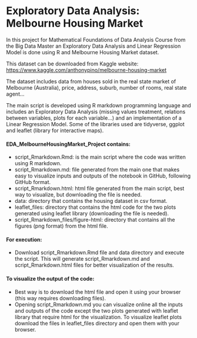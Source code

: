 # Exploratory Data Analysis: Melbourne Housing Market

In this project for Mathematical Foundations of Data Analysis Course from the Big Data Master an Exploratory Data Analysis and Linear Regression Model is done using R and Melbourne Housing Market dataset.

This dataset can be downloaded from Kaggle website: https://www.kaggle.com/anthonypino/melbourne-housing-market

The dataset includes data from houses sold in the real state market of Melbourne (Australia), price, address, suburb, number of rooms, real state agent...

The main script is developed using R markdown programming language and includes an Exploratory Data Analysis (missing values treatment, relations between variables, plots for each variable...) and an implementation of a Linear Regression Model. Some of the libraries used are tidyverse, ggplot and leaflet (library for interactive maps).


#### EDA_MelbourneHousingMarket_Project contains:
- script_Rmarkdown.Rmd: is the main script where the code was written using R markdown.
- script_Rmarkdown.md: file generated from the main one that makes easy to visualize inputs and outputs of the notebook in GitHub, following GitHub format.
- script_Rmarkdown.html: html file generated from the main script, best way to visualize, but downloading the file is needed.
- data: directory that contains the housing dataset in csv format.
- leaflet_files: directory that contains the html code for the two plots generated using leaflet library (downloading the file is needed).
- script_Rmarkdown_files/figure-html: directory that contains all the figures (png format) from the html file.


#### For execution:
- Download script_Rmarkdown.Rmd file and data directory and execute the script. This will generate script_Rmarkdown.md and script_Rmarkdown.html files for better visualization of the results.


#### To visualize the output of the code:
- Best way is to download the html file and open it using your browser (this way requires downloading files).
- Opening script_Rmarkdown.md you can visualize online all the inputs and outputs of the code except the two plots generated with leaflet library that require html for the visualization. To visualize leaflet plots download the files in leaflet_files directory and open them with your browser.
